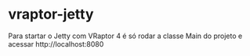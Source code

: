 # vraptor-jetty

Para startar o Jetty com VRaptor 4 é só rodar a classe Main do projeto e acessar http://localhost:8080

